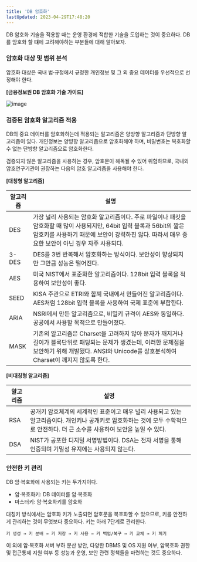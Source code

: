 ```yaml
---
title: 'DB 암호화'
lastUpdated: 2023-04-29T17:48:20
---
```


DB 암호화 기술을 적용할 때는 운영 환경에 적합한 기술을 도입하는 것이 중요하다. DB를 암호화 할 떄에 고려해야하는 부분들에 대해 알아보자.

### 암호화 대상 및 범위 분석

암호화 대상은 국내 법·규정에서 규정한 개인정보 및 그 외 중요 데이터를 우선적으로 선정해야 한다.

**[금융정보원 DB 암호화 기술 가이드]**

![image](https://user-images.githubusercontent.com/81006587/235272328-50788a72-0153-4c2b-8157-f38a470d4e76.png)

### 검증된 암호화 알고리즘 적용

DB의 중요 데이터를 암호화하는데 적용되는 알고리즘은 양방향 알고리즘과 단방향 알고리즘이 있다. 개인정보는 양뱡항 알고리즘으로 암호화해야 하며, 비밀번호는 복호화할 수 없는 단방향 알고리즘으로 암호화한다.

검증되지 않은 알고리즘을 사용하는 경우, 암호문이 해독될 수 있어 위험하므로, 국내외 암호연구기관이 권장하는 다음의 암호 알고리즘을 사용해야 한다.

**[대칭형 알고리즘]**

|알고리즘|설명|
|-|-|
|DES|가장 널리 사용되는 암호화 알고리즘이다. 주로 파일이나 패킷을 암호화할 때 많이 사용되지만, 64bit 입력 블록과 56bit의 짧은 암호키를 사용하기 때문에 보안이 강력하진 않다. 따라서 매우 중요한 보안이 아닌 경우 자주 사용되다.|
|3-DES|DES를 3번 반복해서 암호화하는 방식이다. 보안성이 향상되지만 그만큼 성능은 떨어진다.|
|AES|미국 NIST에서 표준화한 알고리즘이다. 128bit 입력 블록을 적용하여 보안성이 좋다.|
|SEED|KISA 주관으로 ETRI와 함꼐 국내에서 만들어진 알고리즘이다. AES처럼 128bit 입력 블록을 사용하여 국제 표준에 부합한다.|
|ARIA|NSRI에서 만든 알고리즘으로, 비밀키 규격이 AES와 동일하다. 공공에서 사용할 목적으로 만들어졌다.|
|MASK|기존의 알고리즘은 Charset을 고려하지 않아 문자가 깨지거나 길이가 블록단위로 패딩되는 문제가 생겼는데, 이러한 문제점을 보안하기 위해 개발됐다. ANSI와 Unicode를 상호분석하여 Charset이 깨지지 않도록 한다.|

**[비대칭형 알고리즘]**

|알고리즘|설명|
|-|-|
|RSA|공개키 암호체계의 세계적인 표준이고 매우 널리 사용되고 있는 알고리즘이다. 개인키나 공개키로 암호화하는 것에 모두 수학적으로 안전하다. 더 큰 소수를 사용하여 보안을 높일 수 있다.|
|DSA|NIST가 공포한 디지털 서명방법이다. DSA는 전자 서명을 통해 인증되며 기밀성 유지에는 사용되지 않는다.|

### 안전한 키 관리

DB 암·복호화에 사용되는 키는 두가지이다.

- 암·복호화키: DB 데이터를 암·복호화
- 마스터키: 암·복호화키를 암호화

대칭키 방식에서는 암호화 키가 노출되면 암호문을 복호화할 수 있으므로, 키를 안전하게 관리하는 것이 무엇보다 중요하다. 키는 아래 7단계로 관리한다.

```
키 생성 → 키 분배 → 키 저장 → 키 사용 → 키 백업/복구 → 키 교체 → 키 폐기
```

이 외에 암·복호화 서버 부하 분산 방안, 다양한 DBMS 및 OS 지원 여부, 암복호화 권한 및 접근통제 지원 여부 등 성능과 운영, 보안 관련 정책들을 마련하는 것도 중요하다.

